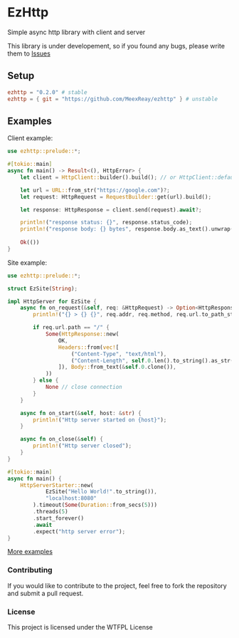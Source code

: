 # EzHttp
Simple async http library with client and server

This library is under developement, so if you found any bugs, please write them to [Issues](https://github.com/MeexReay/ezhttp/issues)

## Setup

```toml
ezhttp = "0.2.0" # stable
ezhttp = { git = "https://github.com/MeexReay/ezhttp" } # unstable
```

## Examples

Client example:
```rust
use ezhttp::prelude::*;

#[tokio::main]
async fn main() -> Result<(), HttpError> {
    let client = HttpClient::builder().build(); // or HttpClient::default() 

    let url = URL::from_str("https://google.com")?;
    let request: HttpRequest = RequestBuilder::get(url).build();

    let response: HttpResponse = client.send(request).await?;

    println!("response status: {}", response.status_code);
    println!("response body: {} bytes", response.body.as_text().unwrap().len());
    
    Ok(())
}
```

Site example:
```rust
use ezhttp::prelude::*;

struct EzSite(String);

impl HttpServer for EzSite {
    async fn on_request(&self, req: &HttpRequest) -> Option<HttpResponse> {
        println!("{} > {} {}", req.addr, req.method, req.url.to_path_string());

        if req.url.path == "/" {
            Some(HttpResponse::new(
                OK,                                                       // response status code
                Headers::from(vec![                                       // response headers
                    ("Content-Type", "text/html"),                        // - content type
                    ("Content-Length", self.0.len().to_string().as_str()) // - content length
                ]), Body::from_text(&self.0.clone()),                     // response body
            ))
        } else {
            None // close connection
        }
    }

    async fn on_start(&self, host: &str) {
        println!("Http server started on {host}");
    }

    async fn on_close(&self) {
        println!("Http server closed");
    }
}

#[tokio::main]
async fn main() {
    HttpServerStarter::new(
            EzSite("Hello World!".to_string()), 
            "localhost:8080"
        ).timeout(Some(Duration::from_secs(5)))
        .threads(5)
        .start_forever()
        .await
        .expect("http server error");
}
```

[More examples](https://github.com/MeexReay/ezhttp/blob/main/examples)

### Contributing

If you would like to contribute to the project, feel free to fork the repository and submit a pull request.

### License
This project is licensed under the WTFPL License
